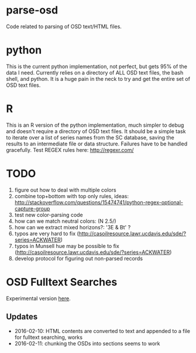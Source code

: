 # parse-osd
Code related to parsing of OSD text/HTML files.

# python
This is the current python implementation, not perfect, but gets 95% of the data I need. Currently relies on a directory of ALL OSD text files, the bash shell, and python. It is a huge pain in the neck to try and get the entire set of OSD text files.

# R
This is an R version of the python implementation, much simpler to debug and doesn't require a directory of OSD text files. It should be a simple task to iterate over a list of series names from the SC database, saving the results to an intermediate file or data structure. Failures have to be handled gracefully. Test REGEX rules here: http://regexr.com/

# TODO
1. figure out how to deal with multiple colors
2. combine top+bottom with top only rules, ideas: http://stackoverflow.com/questions/15474741/python-regex-optional-capture-group
3. test new color-parsing code
4. how can we match neutral colors: (N 2.5/)
5. how can we extract mixed horizons?: '3E & Bt' ?
6. typos are very hard to fix (http://casoilresource.lawr.ucdavis.edu/sde/?series=ACKWATER)
7. typos in Munsell hue may be possible to fix (http://casoilresource.lawr.ucdavis.edu/sde/?series=ACKWATER)
8. develop protocol for figuring out non-parsed records

# OSD Fulltext Searches
Experimental version [here](http://soilmap2-1.lawr.ucdavis.edu/dylan/soilweb/osd-fulltext/index.php).

## Updates
* 2016-02-10: HTML contents are converted to text and appended to a file for fulltext searching, works
* 2016-02-11: chunking the OSDs into sections seems to work
